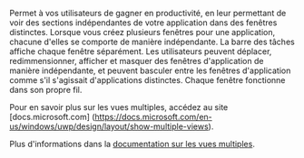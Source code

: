 ﻿Permet à vos utilisateurs de gagner en productivité, en leur permettant de voir des sections indépendantes de votre application dans des fenêtres distinctes. Lorsque vous créez plusieurs fenêtres pour une application, chacune d'elles se comporte de manière indépendante. La barre des tâches affiche chaque fenêtre séparément. Les utilisateurs peuvent déplacer, redimmensionner, afficher et masquer des fenêtres d'application de manière indépendante, et peuvent basculer entre les fenêtres d'application comme s'il s'agissait d'applications distinctes. Chaque fenêtre fonctionne dans son propre fil.

Pour en savoir plus sur les vues multiples, accédez au site [docs.microsoft.com] (https://docs.microsoft.com/en-us/windows/uwp/design/layout/show-multiple-views).

Plus d'informations dans la [documentation sur les vues multiples](https://github.com/Microsoft/WindowsTemplateStudio/blob/dev/docs/features/multiple-views.md).